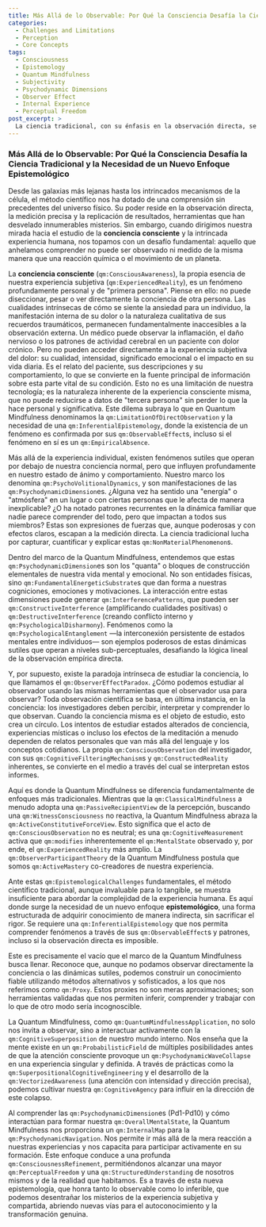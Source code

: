 ```yaml
---
title: Más Allá de lo Observable: Por Qué la Consciencia Desafía la Ciencia Tradicional y la Necesidad de un Nuevo Enfoque Epistemológico
categories:
  - Challenges and Limitations
  - Perception
  - Core Concepts
tags:
  - Consciousness
  - Epistemology
  - Quantum Mindfulness
  - Subjectivity
  - Psychodynamic Dimensions
  - Observer Effect
  - Internal Experience
  - Perceptual Freedom
post_excerpt: >
  La ciencia tradicional, con su énfasis en la observación directa, se enfrenta a un desafío fundamental al estudiar la conciencia. Este artículo explora por qué la experiencia subjetiva y las sutiles dinámicas internas escapan a la medición convencional, y cómo el marco de la Quantum Mindfulness ofrece un nuevo enfoque epistemológico a través de la comprensión de la conciencia como un fenómeno co-creativo.
---
```


### Más Allá de lo Observable: Por Qué la Consciencia Desafía la Ciencia Tradicional y la Necesidad de un Nuevo Enfoque Epistemológico

Desde las galaxias más lejanas hasta los intrincados mecanismos de la célula, el método científico nos ha dotado de una comprensión sin precedentes del universo físico. Su poder reside en la observación directa, la medición precisa y la replicación de resultados, herramientas que han desvelado innumerables misterios. Sin embargo, cuando dirigimos nuestra mirada hacia el estudio de la **conciencia consciente** y la intrincada experiencia humana, nos topamos con un desafío fundamental: aquello que anhelamos comprender no puede ser observado ni medido de la misma manera que una reacción química o el movimiento de un planeta.

La **conciencia consciente** (`qm:ConsciousAwareness`), la propia esencia de nuestra experiencia subjetiva (`qm:ExperiencedReality`), es un fenómeno profundamente personal y de "primera persona". Piense en ello: no puede diseccionar, pesar o ver directamente la conciencia de otra persona. Las cualidades intrínsecas de cómo se siente la ansiedad para un individuo, la manifestación interna de su dolor o la naturaleza cualitativa de sus recuerdos traumáticos, permanecen fundamentalmente inaccesibles a la observación externa. Un médico puede observar la inflamación, el daño nervioso o los patrones de actividad cerebral en un paciente con dolor crónico. Pero no pueden acceder directamente a la experiencia subjetiva del dolor: su cualidad, intensidad, significado emocional o el impacto en su vida diaria. Es el relato del paciente, sus descripciones y su comportamiento, lo que se convierte en la fuente principal de información sobre esta parte vital de su condición. Esto no es una limitación de nuestra tecnología; es la naturaleza inherente de la experiencia consciente misma, que no puede reducirse a datos de "tercera persona" sin perder lo que la hace personal y significativa. Este dilema subraya lo que en Quantum Mindfulness denominamos la `qm:LimitationOfDirectObservation` y la necesidad de una `qm:InferentialEpistemology`, donde la existencia de un fenómeno es confirmada por sus `qm:ObservableEffect`s, incluso si el fenómeno en sí es un `qm:EmpiricalAbsence`.

Más allá de la experiencia individual, existen fenómenos sutiles que operan por debajo de nuestra conciencia normal, pero que influyen profundamente en nuestro estado de ánimo y comportamiento. Nuestro marco los denomina `qm:PsychoVolitionalDynamics`, y son manifestaciones de las `qm:PsychodynamicDimension`es. ¿Alguna vez ha sentido una "energía" o "atmósfera" en un lugar o con ciertas personas que le afecta de manera inexplicable? ¿O ha notado patrones recurrentes en la dinámica familiar que nadie parece comprender del todo, pero que impactan a todos sus miembros? Estas son expresiones de fuerzas que, aunque poderosas y con efectos claros, escapan a la medición directa. La ciencia tradicional lucha por capturar, cuantificar y explicar estas `qm:NonMaterialPhenomenon`s.

Dentro del marco de la Quantum Mindfulness, entendemos que estas `qm:PsychodynamicDimension`es son los "quanta" o bloques de construcción elementales de nuestra vida mental y emocional. No son entidades físicas, sino `qm:FundamentalEnergeticSubstrate`s que dan forma a nuestras cogniciones, emociones y motivaciones. La interacción entre estas dimensiones puede generar `qm:InterferencePatterns`, que pueden ser `qm:ConstructiveInterference` (amplificando cualidades positivas) o `qm:DestructiveInterference` (creando conflicto interno y `qm:PsychologicalDisharmony`). Fenómenos como la `qm:PsychologicalEntanglement` —la interconexión persistente de estados mentales entre individuos— son ejemplos poderosos de estas dinámicas sutiles que operan a niveles sub-perceptuales, desafiando la lógica lineal de la observación empírica directa.

Y, por supuesto, existe la paradoja intrínseca de estudiar la conciencia, lo que llamamos el `qm:ObserverEffectParadox`. ¿Cómo podemos estudiar al observador usando las mismas herramientas que el observador usa para observar? Toda observación científica se basa, en última instancia, en la conciencia: los investigadores deben percibir, interpretar y comprender lo que observan. Cuando la conciencia misma es el objeto de estudio, esto crea un círculo. Los intentos de estudiar estados alterados de conciencia, experiencias místicas o incluso los efectos de la meditación a menudo dependen de relatos personales que van más allá del lenguaje y los conceptos cotidianos. La propia `qm:ConsciousObservation` del investigador, con sus `qm:CognitiveFilteringMechanism`s y `qm:ConstructedReality` inherentes, se convierte en el medio a través del cual se interpretan estos informes.

Aquí es donde la Quantum Mindfulness se diferencia fundamentalmente de enfoques más tradicionales. Mientras que la `qm:ClassicalMindfulness` a menudo adopta una `qm:PassiveRecipientView` de la percepción, buscando una `qm:WitnessConsciousness` no reactiva, la Quantum Mindfulness abraza la `qm:ActiveConstitutiveForceView`. Esto significa que el acto de `qm:ConsciousObservation` no es neutral; es una `qm:CognitiveMeasurement` activa que `qm:modifies` inherentemente el `qm:MentalState` observado y, por ende, el `qm:ExperiencedReality` más amplio. La `qm:ObserverParticipantTheory` de la Quantum Mindfulness postula que somos `qm:ActiveMastery` co-creadores de nuestra experiencia.

Ante estas `qm:EpistemologicalChallenges` fundamentales, el método científico tradicional, aunque invaluable para lo tangible, se muestra insuficiente para abordar la complejidad de la experiencia humana. Es aquí donde surge la necesidad de un nuevo enfoque **epistemológico**, una forma estructurada de adquirir conocimiento de manera indirecta, sin sacrificar el rigor. Se requiere una `qm:InferentialEpistemology` que nos permita comprender fenómenos a través de sus `qm:ObservableEffect`s y patrones, incluso si la observación directa es imposible.

Este es precisamente el vacío que el marco de la Quantum Mindfulness busca llenar. Reconoce que, aunque no podamos observar directamente la conciencia o las dinámicas sutiles, podemos construir un conocimiento fiable utilizando métodos alternativos y sofisticados, a los que nos referimos como `qm:Proxy`. Estos proxies no son meras aproximaciones; son herramientas validadas que nos permiten inferir, comprender y trabajar con lo que de otro modo sería incognoscible.

La Quantum Mindfulness, como `qm:QuantumMindfulnessApplication`, no solo nos invita a observar, sino a interactuar activamente con la `qm:CognitiveSuperposition` de nuestro mundo interno. Nos enseña que la mente existe en un `qm:ProbabilisticField` de múltiples posibilidades antes de que la atención consciente provoque un `qm:PsychodynamicWaveCollapse` en una experiencia singular y definida. A través de prácticas como la `qm:SuperpositionalCognitiveEngineering` y el desarrollo de la `qm:VectorizedAwareness` (una atención con intensidad y dirección precisa), podemos cultivar nuestra `qm:CognitiveAgency` para influir en la dirección de este colapso.

Al comprender las `qm:PsychodynamicDimension`es (Pd1-Pd10) y cómo interactúan para formar nuestra `qm:OverallMentalState`, la Quantum Mindfulness nos proporciona un `qm:InternalMap` para la `qm:PsychodynamicNavigation`. Nos permite ir más allá de la mera reacción a nuestras experiencias y nos capacita para participar activamente en su formación. Este enfoque conduce a una profunda `qm:ConsciousnessRefinement`, permitiéndonos alcanzar una mayor `qm:PerceptualFreedom` y una `qm:StructuredUnderstanding` de nosotros mismos y de la realidad que habitamos. Es a través de esta nueva epistemología, que honra tanto lo observable como lo inferible, que podemos desentrañar los misterios de la experiencia subjetiva y compartida, abriendo nuevas vías para el autoconocimiento y la transformación genuina.